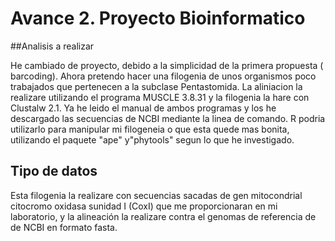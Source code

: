 # Avance 2. Proyecto Bioinformatico
##Analisis a realizar 

He cambiado de proyecto, debido a la simplicidad de la primera  propuesta ( barcoding). Ahora pretendo hacer una filogenia de unos organismos poco trabajados que pertenecen a la subclase  Pentastomida.
La aliniacion la realizare utilizando el programa MUSCLE 3.8.31 y la filogenia la hare con Clustalw 2.1.  Ya he leido el manual de ambos programas y los he descargado las secuencias de NCBI mediante la linea de comando. 
 R podria utilizarlo para manipular mi filogeneia o que esta quede mas bonita, utilizando el paquete "ape" y"phytools" segun lo que he investigado. 
## Tipo de datos 
Esta filogenia la realizare con secuencias sacadas de gen  mitocondrial  citocromo oxidasa sunidad I (CoxI) que me proporcionaran en mi laboratorio, y  la alineación la realizare contra el genomas de referencia de de NCBI en formato fasta.